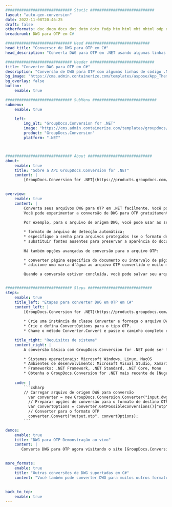 ```yaml
---
############################# Static ############################
layout: "auto-gen-conversion"
date: 2022-11-08T20:46:25
draft: false
otherformats: doc docm docx dot dotm dotx fodp htm html mht mhtml odp odt otp pot potm potx pps ppsm ppsx ppt pptm pptx rtf
breadcrumb: DWG para OTP em C#

############################# Head ############################
head_title: "Conversor de DWG para OTP em C#"
head_description: "Converta DWG para OTP em .NET usando algumas linhas de código. Use a API de conversão de documentos do GroupDocs para converter mais de 160 formatos de arquivo."

############################# Header ############################
title: "Converter DWG para OTP em C#"
description: "Conversão de DWG para OTP com algumas linhas de código .NET"
bg_image: "https://cms.admin.containerize.com/templates/aspose/App_Themes/V3/images/bg/header1.png"
bg_overlay: false
button:
    enable: true

############################# SubMenu ############################
submenu:
    enable: true

    left:
        img_alt: "GroupDocs.Conversion for .NET"
        image: "https://cms.admin.containerize.com/templates/groupdocs/images/product-logos/90x90-noborder/groupdocs-conversion-net.png"
        product: "GroupDocs.Conversion"
        platform: ".NET"



############################# About ############################
about:
    enable: true
    title: "Sobre a API GroupDocs.Conversion for .NET"
    content: |
        [GroupDocs.Conversion for .NET](https://products.groupdocs.com/conversion/net/) pode ser usado para converter Microsoft Word, Excel, PowerPoint, PDF, Visio e outros formatos. GroupDocs.Conversion é uma API independente que é adequada para sistemas internos e de back-end onde é necessário alto desempenho. Não depende de nenhum software como Microsoft ou Open Office.
    

overview:
    enable: true
    content: |
        Converta seus arquivos DWG para OTP em .NET facilmente. Você pode usar apenas algumas linhas de código C# em qualquer plataforma de sua escolha, como - Windows, Linux, macOS.
        Você pode experimentar a conversão de DWG para OTP gratuitamente e avaliar a qualidade dos resultados da conversão. Juntamente com cenários de conversão de arquivo simples, você pode tentar opções mais avançadas para carregar o arquivo de origem DWG e para salvar o resultado de saída OTP. 
        
        Por exemplo, para o arquivo de origem DWG, você pode usar as seguintes opções de carregamento:

        * formato de arquivo de detecção automática;
        * especifique a senha para arquivos protegidos (se o formato de arquivo suportar);
        * substituir fontes ausentes para preservar a aparência do documento.
        
        Há também opções avançadas de conversão para o arquivo OTP:

        * converter página específica do documento ou intervalo de páginas;
        * adicione uma marca d'água ao arquivo OTP convertido e muito mais.

        Quando a conversão estiver concluída, você pode salvar seu arquivo OTP no caminho do arquivo local ou em qualquer armazenamento de terceiros, como FTP, Amazon S3, Google Drive, Dropbox etc. Observe - para converter DWG para {{ TO}} não há necessidade de nenhum software adicional instalado - como MS Office, Open Office, Adobe Acrobat Reader etc.


############################# Steps ############################
steps:
    enable: true
    title_left: "Etapas para converter DWG em OTP em C#"
    content_left: |
        [GroupDocs.Conversion for .NET](https://products.groupdocs.com/conversion/net/) torna mais fácil para os desenvolvedores converter um arquivo DWG para OTP com algumas linhas de código.
        
        * Crie uma instância da classe Converter e forneça o arquivo DWG com o caminho completo
        * Crie e defina ConvertOptions para o tipo OTP.
        * Chame o método Converter.Convert e passe o caminho completo e o formato (OTP) como parâmetro

    title_right: "Requisitos de sistema"
    content_right: |
        A conversão básica com GroupDocs.Conversion for .NET pode ser feita em apenas algumas etapas simples. Nossas APIs são suportadas em todas as principais plataformas e sistemas operacionais. Antes de executar o código abaixo, certifique-se de ter os seguintes pré-requisitos instalados em seu sistema.

        * Sistemas operacionais: Microsoft Windows, Linux, MacOS
        * Ambientes de desenvolvimento: Microsoft Visual Studio, Xamarin, MonoDevelop
        * Frameworks: .NET Framework, .NET Standard, .NET Core, Mono
        * Obtenha o GroupDocs.Conversion for .NET mais recente de [Nuget](https://www.nuget.org/packages/groupdocs.conversion)
         
    code: |
        ```csharp    
        // Carregar arquivo de origem DWG para conversão
          var converter = new GroupDocs.Conversion.Converter("input.dwg");
          // Preparar opções de conversão para o formato de destino OTP
          var convertOptions = converter.GetPossibleConversions()["otp"].ConvertOptions;
          // Converter para o formato OTP
          converter.Convert("output.otp", convertOptions);
        ```

demos:
    enable: true
    title: "DWG para OTP Demonstração ao vivo"
    content: |
       Converta DWG para OTP agora visitando o site [GroupDocs.Conversion App](https://products.groupdocs.app/conversion/family). A demonstração online tem as seguintes vantagens
          

more_formats:
    enable: true
    title: "Outras conversões de DWG suportadas em C#"
    content: "Você também pode converter DWG para muitos outros formatos de arquivo. Por favor, veja a lista abaixo."
       
       
back_to_top:
    enable: true
---
```

